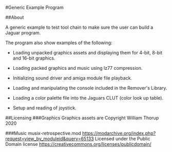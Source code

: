 #Generic Example Program

##About

A generic example to test tool chain to make sure the user can build a Jaguar program.

The program also show examples of the following:

* Loading unpacked graphics assets and displaying them for 4-bit, 8-bit and 16-bit graphics.

* Loading packed graphics and music using lz77 compression.

* Initializing sound driver and amiga module file playback.

* Loading and manipulating the console included in the Remover's Library.

* Loading a color palette file into the Jaguars CLUT (color look up table).

* Setup and reading of joystick.

##Licensing
###Graphics
Graphics assets are Copyright William Thorup 2020

###Music
musix-retrospective.mod
https://modarchive.org/index.php?request=view_by_moduleid&query=65133
Licensed under the Public Domain license
https://creativecommons.org/licenses/publicdomain/
